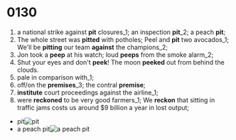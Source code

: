 # 0130

1. a national strike against **pit** closures_1; an inspection **pit**_2; a peach **pit**;
2. The whole street was **pitted** with potholes; Peel and **pit** two avocados_1; We'll be **pitting** our team **against** the champions_2;
3. Jon took a **peep** at his watch; loud **peeps** from the smoke alarm_2;
4. Shut your eyes and don't **peek**! The moon **peeked** out from behind the clouds.
5. pale in comparison with_1;
6. off/on the **premises**_3; the contral **premise**;
7. **institute** court proceedings against the airline_1;
8. were **reckoned** to be very good farmers_1; We **reckon** that sitting in traffic jams costs us around $9 billion a year in lost output;

- pit![pit](https://image.shutterstock.com/image-vector/big-hole-ground-element-desert-260nw-1682780512.jpg)
- a peach pit![a peach pit](https://qph.cf2.quoracdn.net/main-qimg-cc7a005ce2488e25b97809a22bc6a09c-lq)
